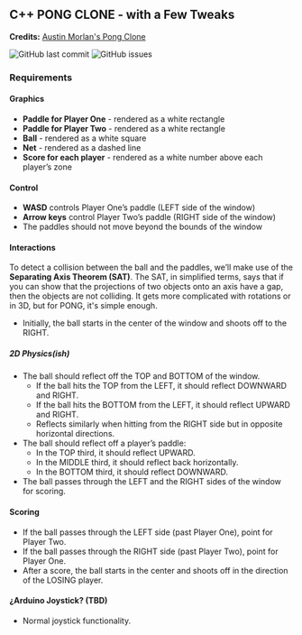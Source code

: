 ## C++ PONG CLONE - with a Few Tweaks
**Credits:** [Austin Morlan's Pong Clone](https://austinmorlan.com/posts/pong_clone/)

![GitHub last commit](https://img.shields.io/github/last-commit/phmarcel0x/pongduino)
![GitHub issues](https://img.shields.io/github/issues/phmarcel0x/pongduino)

### Requirements

#### Graphics
- **Paddle for Player One** - rendered as a white rectangle
- **Paddle for Player Two** - rendered as a white rectangle
- **Ball** - rendered as a white square
- **Net** - rendered as a dashed line
- **Score for each player** - rendered as a white number above each player’s zone

#### Control
- **WASD** controls Player One’s paddle (LEFT side of the window)
- **Arrow keys** control Player Two’s paddle (RIGHT side of the window)
- The paddles should not move beyond the bounds of the window

#### Interactions
To detect a collision between the ball and the paddles, we’ll make use of the **Separating Axis Theorem (SAT)**. The SAT, in simplified terms, says that if you can show that the projections of two objects onto an axis have a gap, then the objects are not colliding. It gets more complicated with rotations or in 3D, but for PONG, it's simple enough.

- Initially, the ball starts in the center of the window and shoots off to the RIGHT.

##### 2D Physics(ish)
- The ball should reflect off the TOP and BOTTOM of the window.
  - If the ball hits the TOP from the LEFT, it should reflect DOWNWARD and RIGHT.
  - If the ball hits the BOTTOM from the LEFT, it should reflect UPWARD and RIGHT.
  - Reflects similarly when hitting from the RIGHT side but in opposite horizontal directions.
- The ball should reflect off a player’s paddle:
  - In the TOP third, it should reflect UPWARD.
  - In the MIDDLE third, it should reflect back horizontally.
  - In the BOTTOM third, it should reflect DOWNWARD.
- The ball passes through the LEFT and the RIGHT sides of the window for scoring.

#### Scoring
- If the ball passes through the LEFT side (past Player One), point for Player Two.
- If the ball passes through the RIGHT side (past Player Two), point for Player One.
- After a score, the ball starts in the center and shoots off in the direction of the LOSING player.

#### ¿Arduino Joystick? (TBD)
- Normal joystick functionality.
